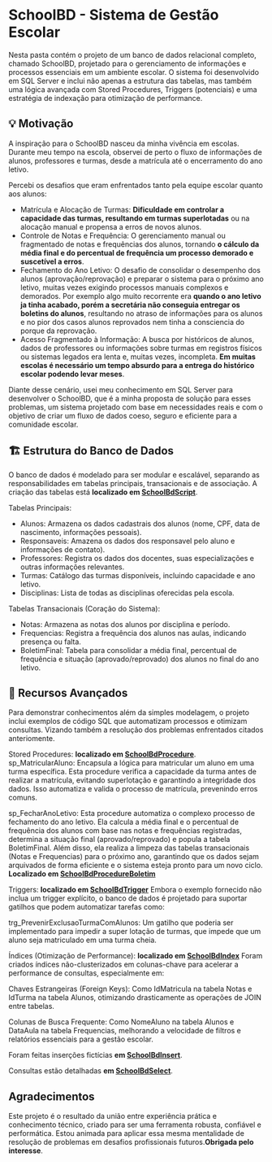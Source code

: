 # SchoolBD - Sistema de Gestão Escolar
Nesta pasta contém o projeto de um banco de dados relacional completo, chamado SchoolBD, projetado para o gerenciamento de informações e processos essenciais em um ambiente escolar. O sistema foi desenvolvido em SQL Server e inclui não apenas a estrutura das tabelas, mas também uma lógica avançada com Stored Procedures, Triggers (potenciais) e uma estratégia de indexação para otimização de performance.

## 💡 Motivação
A inspiração para o SchoolBD nasceu da minha vivência em escolas. Durante meu tempo na escola, observei de perto o fluxo de informações de alunos, professores e turmas, desde a matrícula até o encerramento do ano letivo.

Percebi os desafios que eram enfrentados tanto pela equipe escolar quanto aos alunos:

- Matrícula e Alocação de Turmas: **Dificuldade em controlar a capacidade das turmas, resultando em turmas superlotadas** ou na alocação manual e propensa a erros de novos alunos.
- Controle de Notas e Frequência: O gerenciamento manual ou fragmentado de notas e frequências dos alunos, tornando **o cálculo da média final e do percentual de frequência um processo demorado e suscetível a erros**.
- Fechamento do Ano Letivo: O desafio de consolidar o desempenho dos alunos (aprovação/reprovação) e preparar o sistema para o próximo ano letivo, muitas vezes exigindo processos manuais complexos e demorados. Por exemplo algo muito recorrente era **quando o ano letivo ja tinha acabado, porém a secretária não conseguia entregar os boletins do alunos**, resultando no atraso de informações para os alunos e no pior dos casos alunos reprovados nem tinha a consciencia do porque da reprovação.
- Acesso Fragmentado à Informação: A busca por históricos de alunos, dados de professores ou informações sobre turmas em registros físicos ou sistemas legados era lenta e, muitas vezes, incompleta. **Em muitas escolas é necessário um tempo absurdo para a entrega do histórico escolar podendo levar meses**.

Diante desse cenário, usei meu conhecimento em SQL Server para desenvolver o SchoolBD, que é a minha proposta de solução para esses problemas, um sistema projetado com base em necessidades reais e com o objetivo de criar um fluxo de dados coeso, seguro e eficiente para a comunidade escolar.

## 🏗️ Estrutura do Banco de Dados
O banco de dados é modelado para ser modular e escalável, separando as responsabilidades em tabelas principais, transacionais e de associação. A criação das tabelas está **localizado em [SchoolBdScript](SchoolBdScript.sql)**.

Tabelas Principais:
- Alunos: Armazena os dados cadastrais dos alunos (nome, CPF, data de nascimento, informações pessoais).
- Responsaveis: Amazena os dados dos responsavel pelo aluno e informações de contato).
- Professores: Registra os dados dos docentes, suas especializações e outras informações relevantes.
- Turmas: Catálogo das turmas disponíveis, incluindo capacidade e ano letivo.
- Disciplinas: Lista de todas as disciplinas oferecidas pela escola.

Tabelas Transacionais (Coração do Sistema):
- Notas: Armazena as notas dos alunos por disciplina e período.
- Frequencias: Registra a frequência dos alunos nas aulas, indicando presença ou falta.
- BoletimFinal: Tabela para consolidar a média final, percentual de frequência e situação (aprovado/reprovado) dos alunos no final do ano letivo.

## 🚀 Recursos Avançados

Para demonstrar conhecimentos além da simples modelagem, o projeto inclui exemplos de código SQL que automatizam processos e otimizam consultas. Vizando também a resolução dos problemas enfrentados citados anteriomente.

Stored Procedures: **localizado em [SchoolBdProcedure](SchoolBdProcedure.sql)**.
sp_MatricularAluno: Encapsula a lógica para matricular um aluno em uma turma específica. Esta procedure verifica a capacidade da turma antes de realizar a matrícula, evitando superlotação e garantindo a integridade dos dados. Isso automatiza e valida o processo de matrícula, prevenindo erros comuns.

sp_FecharAnoLetivo: Esta procedure automatiza o complexo processo de fechamento do ano letivo. Ela calcula a média final e o percentual de frequência dos alunos com base nas notas e frequências registradas, determina a situação final (aprovado/reprovado) e popula a tabela BoletimFinal. Além disso, ela realiza a limpeza das tabelas transacionais (Notas e Frequencias) para o próximo ano, garantindo que os dados sejam arquivados de forma eficiente e o sistema esteja pronto para um novo ciclo. **Localizado em [SchoolBdProcedureBoletim](SchoolBdProcedureBoletim.sql)**

Triggers: **localizado em [SchoolBdTrigger](SchoolBdTrigger.sql)**
Embora o exemplo fornecido não inclua um trigger explícito, o banco de dados é projetado para suportar gatilhos que podem automatizar tarefas como:

trg_PrevenirExclusaoTurmaComAlunos: Um gatilho que poderia ser implementado para impedir a super lotação de turmas, que impede que um aluno seja matriculado em uma turma cheia.

Índices (Otimização de Performance): **localizado em [SchoolBdIndex](SchoolBdIndex.sql)**
Foram criados índices não-clusterizados em colunas-chave para acelerar a performance de consultas, especialmente em:

Chaves Estrangeiras (Foreign Keys): Como IdMatricula na tabela Notas e IdTurma na tabela Alunos, otimizando drasticamente as operações de JOIN entre tabelas.

Colunas de Busca Frequente: Como NomeAluno na tabela Alunos e DataAula na tabela Frequencias, melhorando a velocidade de filtros e relatórios essenciais para a gestão escolar.

Foram feitas inserções fictícias **em [SchoolBdInsert](SchoolBdInsert.sql)**.

Consultas estão detalhadas **em [SchoolBdSelect](SchoolBdSelect.sql)**.

## Agradecimentos
Este projeto é o resultado da união entre experiência prática e conhecimento técnico, criado para ser uma ferramenta robusta, confiável e performática. Estou animada para aplicar essa mesma mentalidade de resolução de problemas em desafios profissionais futuros.**Obrigada pelo interesse**.